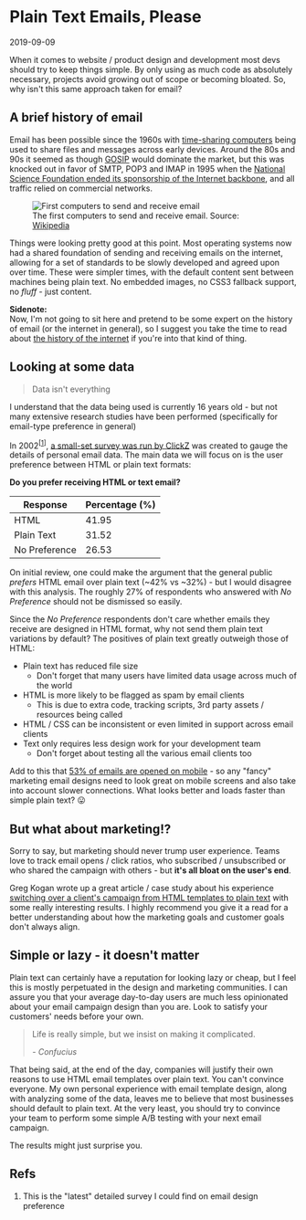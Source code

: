 # Plain Text Emails, Please

2019-09-09

When it comes to website / product design and development most devs should try to keep things simple. By only using as much code as absolutely necessary, projects avoid growing out of scope or becoming bloated. So, why isn't this same approach taken for email?

## A brief history of email

Email has been possible since the 1960s with [time-sharing computers](https://en.wikipedia.org/wiki/Time-sharing) being used to share files and messages across early devices. Around the 80s and 90s it seemed as though [GOSIP](https://en.wikipedia.org/wiki/Government_Open_Systems_Interconnection_Profile) would dominate the market, but this was knocked out in favor of SMTP, POP3 and IMAP in 1995 when the [National Science Foundation ended its sponsorship of the Internet backbone](http://www.walthowe.com/navnet/history.html), and all traffic relied on commercial networks.

<figure>
    <img src="https://upload.wikimedia.org/wikipedia/commons/6/68/Timesharing_and_Development_KA-10s_at_BBN%2C_circa_1970.jpg" alt="First computers to send and receive email" />
    <figcaption>The first computers to send and receive email. Source: <a href="https://en.wikipedia.org/wiki/File:Timesharing_and_Development_KA-10s_at_BBN,_circa_1970.webp">Wikipedia</a></figcaption>
</figure>

Things were looking pretty good at this point. Most operating systems now had a shared foundation of sending and receiving emails on the internet, allowing for a set of standards to be slowly developed and agreed upon over time. These were simpler times, with the default content sent between machines being plain text. No embedded images, no CSS3 fallback support, no *fluff* - just content.

**Sidenote:**<br>
Now, I'm not going to sit here and pretend to be some expert on the history of email (or the internet in general), so I suggest you take the time to read about [the history of the internet](http://www.walthowe.com/navnet/history.html) if you're into that kind of thing.

## Looking at some data

> Data isn't everything

I understand that the data being used is currently 16 years old - but not many extensive research studies have been performed (specifically for email-type preference in general)

In 2002<sup>[<a href="#1">1</a>]</sup>, [a small-set survey was run by ClickZ](https://www.clickz.com/real-world-email-client-usage-the-hard-data/47429/) was created to gauge the details of personal email data. The main data we will focus on is the user preference between HTML or plain text formats:

**Do you prefer receiving HTML or text email?**

| Response | Percentage (%) |
|---|---|
| HTML | 41.95 |
| Plain Text | 31.52 |
| No Preference | 26.53 |

On initial review, one could make the argument that the general public *prefers* HTML email over plain text (~42% vs ~32%) - but I would disagree with this analysis. The roughly 27% of respondents who answered with *No Preference* should not be dismissed so easily.

Since the *No Preference* respondents don't care whether emails they receive are designed in HTML format, why not send them plain text variations by default? The positives of plain text greatly outweigh those of HTML:

- Plain text has reduced file size
  - Don't forget that many users have limited data usage across much of the world
- HTML is more likely to be flagged as spam by email clients
  - This is due to extra code, tracking scripts, 3rd party assets / resources being called
- HTML / CSS can be inconsistent or even limited in support across email clients
- Text only requires less design work for your development team
  - Don't forget about testing all the various email clients too

Add to this that [53% of emails are opened on mobile](https://litmus.com/blog/53-of-emails-opened-on-mobile-outlook-opens-decrease-33) - so any "fancy" marketing email designs need to look great on mobile screens and also take into account slower connections. What looks better and loads faster than simple plain text? 😛

## But what about marketing!?

Sorry to say, but marketing should never trump user experience. Teams love to track email opens / click ratios, who subscribed / unsubscribed or who shared the campaign with others - but **it's all bloat on the user's end**.

Greg Kogan wrote up a great article / case study about his experience [switching over a client's campaign from HTML templates to plain text](https://www.gkogan.co/blog/dont-design-emails/) with some really interesting results. I highly recommend you give it a read for a better understanding about how the marketing goals and customer goals don't always align.

## Simple or lazy - it doesn't matter

Plain text can certainly have a reputation for looking lazy or cheap, but I feel this is mostly perpetuated in the design and marketing communities. I can assure you that your average day-to-day users are much less opinionated about your email campaign design than you are. Look to satisfy your customers' needs before your own.

> Life is really simple, but we insist on making it complicated.
>
> <cite>- Confucius</cite>

That being said, at the end of the day, companies will justify their own reasons to use HTML email templates over plain text. You can't convince everyone. My own personal experience with email template design, along with analyzing some of the data, leaves me to believe that most businesses should default to plain text. At the very least, you should try to convince your team to perform some simple A/B testing with your next email campaign.

The results might just surprise you.

## Refs

1. This is the "latest" detailed survey I could find on email design preference

